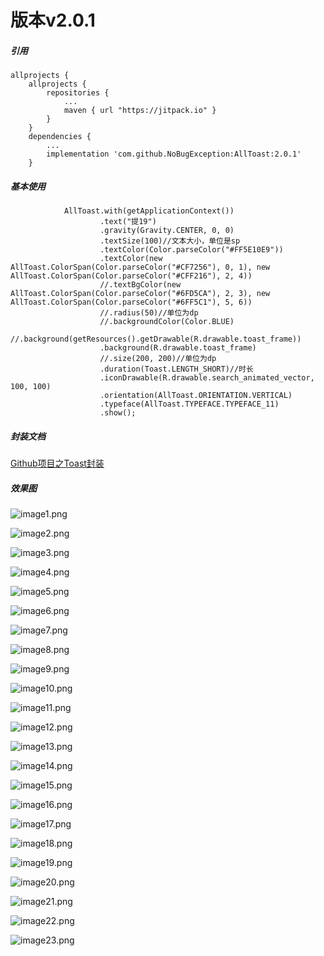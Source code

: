 # 版本v2.0.1

##### 引用

    allprojects {
        allprojects {
            repositories {
                ...
                maven { url "https://jitpack.io" }
            }
        }
        dependencies {
            ...
            implementation 'com.github.NoBugException:AllToast:2.0.1'
        }


##### 基本使用

                AllToast.with(getApplicationContext())
                        .text("提19")
                        .gravity(Gravity.CENTER, 0, 0)
                        .textSize(100)//文本大小，单位是sp
                        .textColor(Color.parseColor("#FF5E10E9"))
                        .textColor(new AllToast.ColorSpan(Color.parseColor("#CF7256"), 0, 1), new AllToast.ColorSpan(Color.parseColor("#CFF216"), 2, 4))
                        //.textBgColor(new AllToast.ColorSpan(Color.parseColor("#6FD5CA"), 2, 3), new AllToast.ColorSpan(Color.parseColor("#6FF5C1"), 5, 6))
                        //.radius(50)//单位为dp
                        //.backgroundColor(Color.BLUE)
                        //.background(getResources().getDrawable(R.drawable.toast_frame))
                        .background(R.drawable.toast_frame)
                        //.size(200, 200)//单位为dp
                        .duration(Toast.LENGTH_SHORT)//时长
                        .iconDrawable(R.drawable.search_animated_vector, 100, 100)
                        .orientation(AllToast.ORIENTATION.VERTICAL)
                        .typeface(AllToast.TYPEFACE.TYPEFACE_11)
                        .show();
##### 封装文档

[Github项目之Toast封装](https://www.jianshu.com/p/cfc6370d028b)

##### 效果图
![image1.png](https://github.com/NoBugException/AllToast/blob/master/image/image1.png)

![image2.png](https://github.com/NoBugException/AllToast/blob/master/image/image2.png)

![image3.png](https://github.com/NoBugException/AllToast/blob/master/image/image3.png)

![image4.png](https://github.com/NoBugException/AllToast/blob/master/image/image4.png)

![image5.png](https://github.com/NoBugException/AllToast/blob/master/image/image5.png)

![image6.png](https://github.com/NoBugException/AllToast/blob/master/image/image6.png)

![image7.png](https://github.com/NoBugException/AllToast/blob/master/image/image7.png)

![image8.png](https://github.com/NoBugException/AllToast/blob/master/image/image8.png)

![image9.png](https://github.com/NoBugException/AllToast/blob/master/image/image9.png)

![image10.png](https://github.com/NoBugException/AllToast/blob/master/image/image10.png)

![image11.png](https://github.com/NoBugException/AllToast/blob/master/image/image11.png)

![image12.png](https://github.com/NoBugException/AllToast/blob/master/image/image12.png)

![image13.png](https://github.com/NoBugException/AllToast/blob/master/image/image13.png)

![image14.png](https://github.com/NoBugException/AllToast/blob/master/image/image14.png)

![image15.png](https://github.com/NoBugException/AllToast/blob/master/image/image15.png)

![image16.png](https://github.com/NoBugException/AllToast/blob/master/image/image16.png)

![image17.png](https://github.com/NoBugException/AllToast/blob/master/image/image17.png)

![image18.png](https://github.com/NoBugException/AllToast/blob/master/image/image18.png)

![image19.png](https://github.com/NoBugException/AllToast/blob/master/image/image19.png)

![image20.png](https://github.com/NoBugException/AllToast/blob/master/image/image20.png)

![image21.png](https://github.com/NoBugException/AllToast/blob/master/image/image21.png)

![image22.png](https://github.com/NoBugException/AllToast/blob/master/image/image22.png)

![image23.png](https://github.com/NoBugException/AllToast/blob/master/image/image23.gif)
